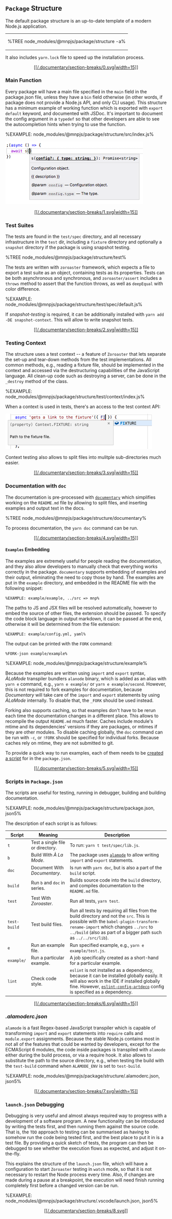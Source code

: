 ## `Package` Structure

The default package structure is an up-to-date template of a modern Node.js application.

<table>
<tbody>
<tr></tr>
<tr>
<td>

%TREE node_modules/@mnpjs/package/structure -a%
</td>
</tr>
</tbody>
</table>

It also includes `yarn.lock` file to speed up the installation process.

<p align="center"><a href="#table-of-contents">
  [[/.documentary/section-breaks/0.svg|width=15]]
</a></p>

### Main Function

Every package will have a main file specified in the `main` field in the package.json file, unless they have a `bin` field otherwise (in other words, if package does not provide a Node.js API, and only CLI usage). This structure has a minimum example of working function which is exported with `export default` keyword, and documented with JSDoc. It's important to document the config argument in a `typedef` so that other developers are able to see the autocompletion hints when trying to use the function.

%EXAMPLE: node_modules/@mnpjs/package/structure/src/index.js%

![Config Api Type](doc/config.gif)

<p align="center"><a href="#table-of-contents">
  [[/.documentary/section-breaks/1.svg|width=15]]
</a></p>

### Test Suites

The tests are found in the `test/spec` directory, and all necessary infrastructure in the `test` dir, including a `fixture` directory and optionally a `snapshot` directory if the package is using snapshot testing.

%TREE node_modules/@mnpjs/package/structure/test%

The tests are written with `zoroaster` framework, which expects a file to export a test suite as an object, containing tests as its properties. Tests can be both asynchronous and synchronous, and `zoroaster/assert` includes a `throws` method to assert that the function throws, as well as `deepEqual` with color difference.

%EXAMPLE: node_modules/@mnpjs/package/structure/test/spec/default.js%

If <a name="_snapshot-testing_">_snapshot-testing_</a> is required, it can be additionally installed with `yarn add -DE snapshot-context`. This will allow to write snapshot tests.

<p align="center"><a href="#table-of-contents">
  [[/.documentary/section-breaks/2.svg|width=15]]
</a></p>

### Testing Context

The structure uses a test context -- a feature of `Zoroaster` that lets separate the set-up and tear-down methods from the test implementations. All common methods, e.g., reading a fixture file, should be implemented in the context and accessed via the destructuring capabilities of the JavaScript language. All clean-up code such as destroying a server, can be done in the `_destroy` method of the class.

%EXAMPLE: node_modules/@mnpjs/package/structure/test/context/index.js%

When a context is used in tests, there's an access to the test context API:

![JSDoc In Destructuing A FIXTURE Path Via Context](doc/type.gif)

Context testing also allows to split files into mulitple sub-directories much easier.

<p align="center"><a href="#table-of-contents">
  [[/.documentary/section-breaks/3.svg|width=15]]
</a></p>

### Documentation with `doc`

The documentation is pre-processed with [`documentary`](https://github.com/artdecocode/documentary) which simplifies working on the `README.md` file by allowing to split files, and inserting examples and output text in the docs.

%TREE node_modules/@mnpjs/package/structure/documentary%

To process documentation, the `yarn doc` command can be run.

<p align="center"><a href="#table-of-contents">
  [[/.documentary/section-breaks/4.svg|width=15]]
</a></p>

#### `Examples` Embedding

The examples are extremely useful for people reading the documentation, and they also allow developers to manually check that everything works correctly in the package. `documentary` supports embedding of examples and their output, eliminating the need to copy those by hand. The examples are put in the `example` directory, and embedded in the README file with the following snippet:

```
%EXAMPLE: example/example, ../src => mnp%
```

The paths to JS and JSX files will be resolved automatically, however to embed the source of other files, the extension should be passed. To specify the code block language in output markdown, it can be passed at the end, otherwise it will be determined from the file extension:

```
%EXAMPLE: example/config.yml, yaml%
```

The output can be printed with the `FORK` command:

```
%FORK-json example/example%
```

%EXAMPLE: node_modules/@mnpjs/package/structure/example%

Because the examples are written using `import` and `export` syntax, _ÀLaMode_ transpiler bundlers `alanode` binary, which is added as an alias with `yarn e` command, e.g., `yarn e example/` or `yarn e example/second`. However, this is not required to fork examples for documentation, because _Documentary_ will take care of the `import` and `export` statements by using _ÀLaMode_ internally. To disable that, the `_FORK` should be used instead.

Forking also supports caching, so that examples don't have to be rerun each time the documentation changes in a different place. This allows to recompile the output `README.md` much faster. Caches include module's mtime and its dependencies' versions if they are packages, or mtimes if they are other modules. To disable caching globally, the `doc` command can be run with `-c`, or `!FORK` should be specified for individual forks. Because caches rely on mtime, they are not submitted to git.

To provide a quick way to run examples, each of them needs to be [created a script](#particular-example) for in the `package.json`.

<p align="center"><a href="#table-of-contents">
  [[/.documentary/section-breaks/5.svg|width=15]]
</a></p>

### Scripts in `Package.json`

The scripts are useful for testing, running in debugger, building and building documentation.

%EXAMPLE: node_modules/@mnpjs/package/structure/package.json, json5%

The description of each script is as follows:

|    Script    |                          Meaning                           |                                                                                                                                  Description                                                                                                                                   |
| ------------ | ---------------------------------------------------------- | ------------------------------------------------------------------------------------------------------------------------------------------------------------------------------------------------------------------------------------------------------------------------------ |
| `t` | Test a single file or directory.                           | To run: `yarn t test/spec/lib.js`.                                                                                                                                                                                                                               |
| `b` | <a name="build-with-_à-la-mode_">Build With _À La Mode_</a>.                               | The package uses [`alamode`](https://github.com/a-la/alamode) to allow writing `import` and `export` statements.                                                                   |
| `doc` | <a name="document-with-_documentary_">Document With _Documentary_</a>.                          | Is run with `yarn doc`, but is also a part of the `build` script.                                                                                                                                                 |
| `build` | Run `b` and `doc` in series. | Builds source code into the `build` directory, and compiles documentation to the `README.md` file.                                                                                                                 |
| `test` | <a name="test-with-_zoroaster_">Test With _Zoroaster_</a>.                                | Run all tests, `yarn test`.                                                                                                                                                                                                                        |
| `test-build` | Test build files.                                          | Run all tests by requiring all files from the build directory and not the `src`. This is possible with the `babel-plugin-transform-rename-import` which changes `../src` to `../build` (also as part of a bigger path such as `../../src/lib`). |
| `e` | Run an example file.                                       | Run specified example, e.g., `yarn e example/test.js`.                                                                                                                                                                                                          |
| `example/` | Run a <a name="particular-example">particular example</a>. | A job specifically created as a short-hand for a particular example.                                                                                                                                                                                                           |
| `lint` | Check code style.                                          | `eslint` is not installed as a dependency, because it can be installed globally easily. It will also work in the IDE if installed globally fine. However, [`eslint-config-artdeco`](https://github.com/artdecocode/eslint-config-artdeco) config is specified as a dependency. |

<p align="center"><a href="#table-of-contents">
  [[/.documentary/section-breaks/6.svg|width=15]]
</a></p>

### _.alamoderc.json_

`alamode` is a fast Regex-based JavaScript transpiler which is capable of transforming `import` and `export` statements into `require` calls and `module.export` assignments. Because the stable Node.js contains most in not all of the features that could be wanted by developers, except for the ECMAScript 6 modules, the code inside packages is transpiled with `alamode` either during the build process, or via a require hook. It also allows to substitute the path to the source directory, e.g., when testing the build with the `test-build` command when `ALAMODE_ENV` is set to `test-build`.

%EXAMPLE: node_modules/@mnpjs/package/structure/.alamoderc.json, json5%
<p align="center"><a href="#table-of-contents">
  [[/.documentary/section-breaks/7.svg|width=15]]
</a></p>

###  `launch.json` Debugging

Debugging is very useful and almost always required way to progress with a development of a software program. A new functionality can be introduced by writing the tests first, and then running them against the source code. That is, the `TDD` approach to testing can be summarised as having to somehow run the code being tested first, and the best place to put it in is a test file. By providing a quick sketch of tests, the program can then be debugged to see whether the execution flows as expected, and adjust it on-the-fly.

This explains the structure of the `launch.json` file, which will have a configuration to start `Zoroaster` testing in `watch` mode, so that it is not necessary to restart the Node process every time. Also, if changes are made during a pause at a breakpoint, the execution will need finish running completely first before a changed version can be run.

%EXAMPLE: node_modules/@mnpjs/package/structure/.vscode/launch.json, json5%


<p align="center"><a href="#table-of-contents">
  [[/.documentary/section-breaks/8.svg]]
</a></p>